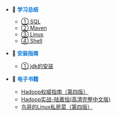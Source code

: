- :corn: <strong><font color="#0074D9">学习总结</font></strong>
    - [① SQL](SQL/sql)
    - [② Maven](Maven/maven)
    - [③ Linux](Linux/linux)
    - [④ Shell](Shell/shell)

- :dart: <strong><font color="#0074D9">安装指南</font></strong>
    - [① jdk的安装](Linux/jdk)

- :open_book: <strong><font color="#0074D9">电子书籍</font></strong>
    - [Hadoop权威指南（第四版）](Books/hadoop01)
    - [Hadoop实战-陆嘉恒(高清完整中文版)](Books/hadoop02)
    - [鸟哥的Linux私房菜（第四版）](Books/birds)